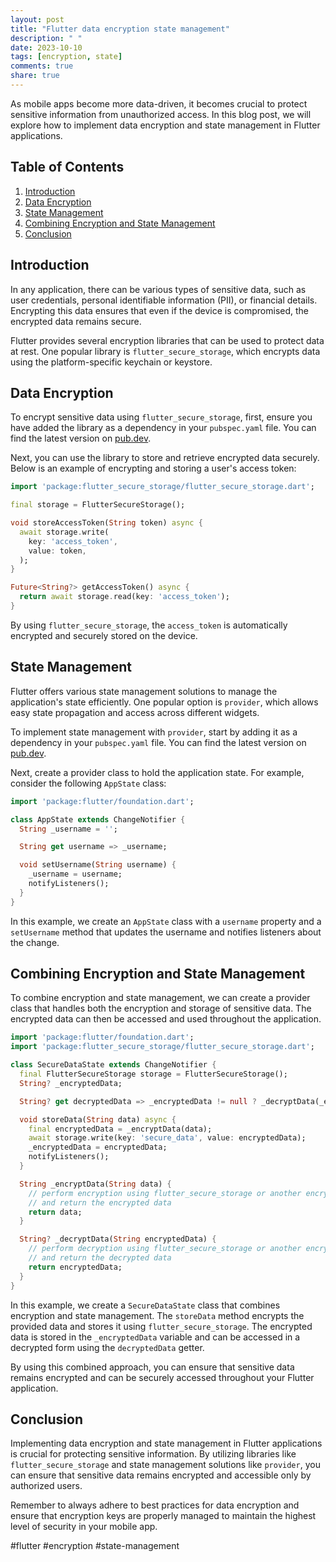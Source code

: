 ```yaml
---
layout: post
title: "Flutter data encryption state management"
description: " "
date: 2023-10-10
tags: [encryption, state]
comments: true
share: true
---
```


As mobile apps become more data-driven, it becomes crucial to protect sensitive information from unauthorized access. In this blog post, we will explore how to implement data encryption and state management in Flutter applications.

## Table of Contents
1. [Introduction](#introduction)
2. [Data Encryption](#data-encryption)
3. [State Management](#state-management)
4. [Combining Encryption and State Management](#combining-encryption-and-state-management)
5. [Conclusion](#conclusion)

## Introduction

In any application, there can be various types of sensitive data, such as user credentials, personal identifiable information (PII), or financial details. Encrypting this data ensures that even if the device is compromised, the encrypted data remains secure.

Flutter provides several encryption libraries that can be used to protect data at rest. One popular library is `flutter_secure_storage`, which encrypts data using the platform-specific keychain or keystore.

## Data Encryption

To encrypt sensitive data using `flutter_secure_storage`, first, ensure you have added the library as a dependency in your `pubspec.yaml` file. You can find the latest version on [pub.dev](https://pub.dev/packages/flutter_secure_storage).

Next, you can use the library to store and retrieve encrypted data securely. Below is an example of encrypting and storing a user's access token:

```dart
import 'package:flutter_secure_storage/flutter_secure_storage.dart';

final storage = FlutterSecureStorage();

void storeAccessToken(String token) async {
  await storage.write(
    key: 'access_token',
    value: token,
  );
}

Future<String?> getAccessToken() async {
  return await storage.read(key: 'access_token');
}
```

By using `flutter_secure_storage`, the `access_token` is automatically encrypted and securely stored on the device.

## State Management

Flutter offers various state management solutions to manage the application's state efficiently. One popular option is `provider`, which allows easy state propagation and access across different widgets.

To implement state management with `provider`, start by adding it as a dependency in your `pubspec.yaml` file. You can find the latest version on [pub.dev](https://pub.dev/packages/provider).

Next, create a provider class to hold the application state. For example, consider the following `AppState` class:

```dart
import 'package:flutter/foundation.dart';

class AppState extends ChangeNotifier {
  String _username = '';

  String get username => _username;

  void setUsername(String username) {
    _username = username;
    notifyListeners();
  }
}
```

In this example, we create an `AppState` class with a `username` property and a `setUsername` method that updates the username and notifies listeners about the change.

## Combining Encryption and State Management

To combine encryption and state management, we can create a provider class that handles both the encryption and storage of sensitive data. The encrypted data can then be accessed and used throughout the application.

```dart
import 'package:flutter/foundation.dart';
import 'package:flutter_secure_storage/flutter_secure_storage.dart';

class SecureDataState extends ChangeNotifier {
  final FlutterSecureStorage storage = FlutterSecureStorage();
  String? _encryptedData;

  String? get decryptedData => _encryptedData != null ? _decryptData(_encryptedData!) : null;

  void storeData(String data) async {
    final encryptedData = _encryptData(data);
    await storage.write(key: 'secure_data', value: encryptedData);
    _encryptedData = encryptedData;
    notifyListeners();
  }

  String _encryptData(String data) {
    // perform encryption using flutter_secure_storage or another encryption library
    // and return the encrypted data
    return data;
  }

  String? _decryptData(String encryptedData) {
    // perform decryption using flutter_secure_storage or another encryption library
    // and return the decrypted data
    return encryptedData;
  }
}
```

In this example, we create a `SecureDataState` class that combines encryption and state management. The `storeData` method encrypts the provided data and stores it using `flutter_secure_storage`. The encrypted data is stored in the `_encryptedData` variable and can be accessed in a decrypted form using the `decryptedData` getter.

By using this combined approach, you can ensure that sensitive data remains encrypted and can be securely accessed throughout your Flutter application.

## Conclusion

Implementing data encryption and state management in Flutter applications is crucial for protecting sensitive information. By utilizing libraries like `flutter_secure_storage` and state management solutions like `provider`, you can ensure that sensitive data remains encrypted and accessible only by authorized users.

Remember to always adhere to best practices for data encryption and ensure that encryption keys are properly managed to maintain the highest level of security in your mobile app.

#flutter #encryption #state-management
